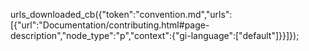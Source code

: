 urls_downloaded_cb({"token":"convention.md","urls":[{"url":"Documentation/contributing.html#page-description","node_type":"p","context":{"gi-language":["default"]}}]});